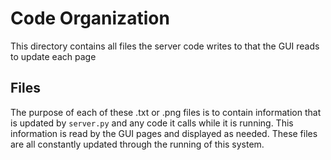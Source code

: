 # Code Organization
This directory contains all files the server code writes to that the GUI reads to update each page

## Files
The purpose of each of these .txt or .png files is to contain information that is updated by `server.py` and any code it calls while it is running. This information is read by the GUI pages and displayed as needed. These files are all constantly updated through the running of this system.
